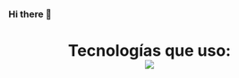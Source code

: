 ### Hi there 👋

<!--tech stack icons-->
<h1 align="center">
  Tecnologías que uso:  <br>
  <img src="https://skillicons.dev/icons?i=java,spring,php,mongodb,mysql,postgres,mysql,html,css,bootstrap,ps,vscode,vim,eclipse,idea,sublime,docker,git,github,gitlab,linux,md,postman,obsidian&perline=14" />
</h1>
